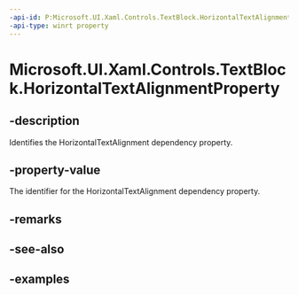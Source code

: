 ```yaml
---
-api-id: P:Microsoft.UI.Xaml.Controls.TextBlock.HorizontalTextAlignmentProperty
-api-type: winrt property
---
```


<!-- Property syntax.
public DependencyProperty HorizontalTextAlignmentProperty { get; }
-->

# Microsoft.UI.Xaml.Controls.TextBlock.HorizontalTextAlignmentProperty

## -description

Identifies the HorizontalTextAlignment dependency property.

## -property-value

The identifier for the HorizontalTextAlignment dependency property.

## -remarks

## -see-also

## -examples

